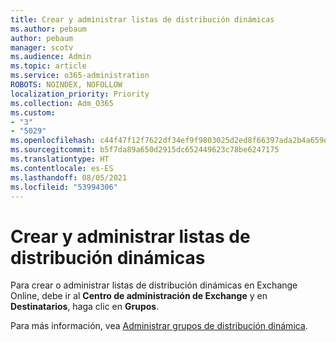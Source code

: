 ```yaml
---
title: Crear y administrar listas de distribución dinámicas
ms.author: pebaum
author: pebaum
manager: scotv
ms.audience: Admin
ms.topic: article
ms.service: o365-administration
ROBOTS: NOINDEX, NOFOLLOW
localization_priority: Priority
ms.collection: Adm_O365
ms.custom:
- "3"
- "5029"
ms.openlocfilehash: c44f47f12f7622df34ef9f9803025d2ed8f66397ada2b4a659df9b4d2dc75781
ms.sourcegitcommit: b5f7da89a650d2915dc652449623c78be6247175
ms.translationtype: HT
ms.contentlocale: es-ES
ms.lasthandoff: 08/05/2021
ms.locfileid: "53994306"
---
```

# <a name="creating-and-managing-dynamic-distribution-lists"></a>Crear y administrar listas de distribución dinámicas

Para crear o administrar listas de distribución dinámicas en Exchange Online, debe ir al **Centro de administración de Exchange** y en **Destinatarios**, haga clic en **Grupos**.

Para más información, vea [Administrar grupos de distribución dinámica](https://docs.microsoft.com/exchange/recipients-in-exchange-online/manage-dynamic-distribution-groups/manage-dynamic-distribution-groups).
